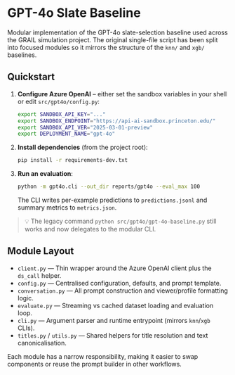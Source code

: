 # GPT-4o Slate Baseline

Modular implementation of the GPT-4o slate-selection baseline used across the GRAIL simulation project. The original single-file script has been split into focused modules so it mirrors the structure of the `knn/` and `xgb/` baselines.

## Quickstart

1. **Configure Azure OpenAI** – either set the sandbox variables in your shell or edit `src/gpt4o/config.py`:

   ```bash
   export SANDBOX_API_KEY="..."
   export SANDBOX_ENDPOINT="https://api-ai-sandbox.princeton.edu/"
   export SANDBOX_API_VER="2025-03-01-preview"
   export DEPLOYMENT_NAME="gpt-4o"
   ```

2. **Install dependencies** (from the project root):

   ```bash
   pip install -r requirements-dev.txt
   ```

3. **Run an evaluation**:

   ```bash
   python -m gpt4o.cli --out_dir reports/gpt4o --eval_max 100
   ```

   The CLI writes per-example predictions to `predictions.jsonl` and summary metrics to `metrics.json`.

> 💡 The legacy command `python src/gpt4o/gpt-4o-baseline.py` still works and now delegates to the modular CLI.

## Module Layout

- `client.py` — Thin wrapper around the Azure OpenAI client plus the `ds_call` helper.
- `config.py` — Centralised configuration, defaults, and prompt template.
- `conversation.py` — All prompt construction and viewer/profile formatting logic.
- `evaluate.py` — Streaming vs cached dataset loading and evaluation loop.
- `cli.py` — Argument parser and runtime entrypoint (mirrors `knn`/`xgb` CLIs).
- `titles.py` / `utils.py` — Shared helpers for title resolution and text canonicalisation.

Each module has a narrow responsibility, making it easier to swap components or reuse the prompt builder in other workflows.

